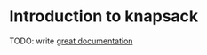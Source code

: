 # Introduction to knapsack

TODO: write [great documentation](http://jacobian.org/writing/what-to-write/)
